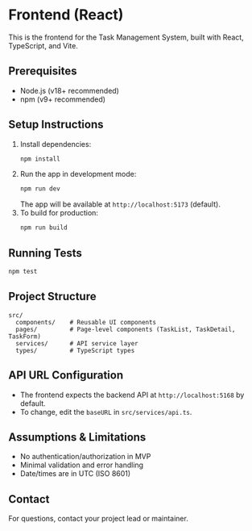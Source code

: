 # Frontend (React)

This is the frontend for the Task Management System, built with React, TypeScript, and Vite.

## Prerequisites
- Node.js (v18+ recommended)
- npm (v9+ recommended)

## Setup Instructions
1. Install dependencies:
   ```sh
   npm install
   ```
2. Run the app in development mode:
   ```sh
   npm run dev
   ```
   The app will be available at `http://localhost:5173` (default).
3. To build for production:
   ```sh
   npm run build
   ```

## Running Tests
```sh
npm test
```

## Project Structure
```
src/
  components/    # Reusable UI components
  pages/         # Page-level components (TaskList, TaskDetail, TaskForm)
  services/      # API service layer
  types/         # TypeScript types
```

## API URL Configuration
- The frontend expects the backend API at `http://localhost:5168` by default.
- To change, edit the `baseURL` in `src/services/api.ts`.

## Assumptions & Limitations
- No authentication/authorization in MVP
- Minimal validation and error handling
- Date/times are in UTC (ISO 8601)

## Contact
For questions, contact your project lead or maintainer.
